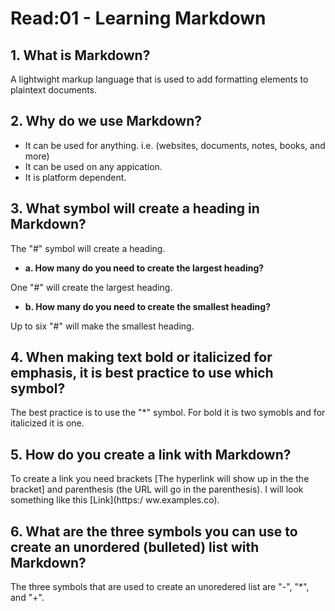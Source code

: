 # Read:01 - Learning Markdown

## 1. What is Markdown?

A lightwight markup language that is used to add formatting elements to plaintext documents.

## 2. Why do we use Markdown?

- It can be used for anything. i.e. (websites, documents, notes, books, and more)
- It can be used on any appication.
- It is platform dependent.

## 3. What symbol will create a heading in Markdown?

The "#" symbol will create a heading.

- **a. How many do you need to create the largest heading?**

One "#" will create the largest heading.

- **b. How many do you need to create the smallest heading?**

Up to six "#" will make the smallest heading.

## 4. When making text bold or italicized for emphasis, it is best practice to use which symbol?

The best practice is to use the "*" symbol. For bold it is two symobls and for italicized it is one.

## 5. How do you create a link with Markdown?

To create a link you need brackets [The hyperlink will show up in the the bracket] and parenthesis (the URL will go in the parenthesis). I will look something like this [Link](https:/ ww.examples.co).

## 6. What are the three symbols you can use to create an unordered (bulleted) list with Markdown?

The three symbols that are used to create an unoredered list are "-", "*", and "+".
